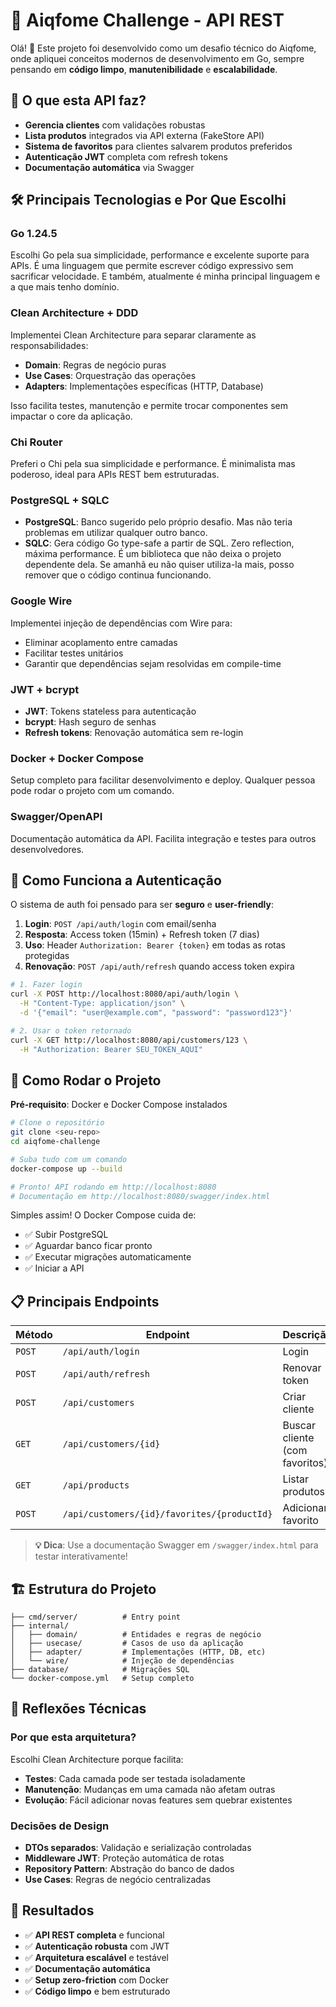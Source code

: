 # 🚀 Aiqfome Challenge - API REST

Olá! 👋 Este projeto foi desenvolvido como um desafio técnico do Aiqfome, onde apliquei conceitos modernos de desenvolvimento em Go, sempre pensando em **código limpo**, **manutenibilidade** e **escalabilidade**.

## 🎯 O que esta API faz?

- **Gerencia clientes** com validações robustas
- **Lista produtos** integrados via API externa (FakeStore API)
- **Sistema de favoritos** para clientes salvarem produtos preferidos
- **Autenticação JWT** completa com refresh tokens
- **Documentação automática** via Swagger

## 🛠️ Principais Tecnologias e Por Que Escolhi

### **Go 1.24.5**

Escolhi Go pela sua simplicidade, performance e excelente suporte para APIs. É uma linguagem que permite escrever código expressivo sem sacrificar velocidade. E também, atualmente é minha principal linguagem e a que mais tenho domínio.

### **Clean Architecture + DDD**

Implementei Clean Architecture para separar claramente as responsabilidades:

- **Domain**: Regras de negócio puras
- **Use Cases**: Orquestração das operações
- **Adapters**: Implementações específicas (HTTP, Database)

Isso facilita testes, manutenção e permite trocar componentes sem impactar o core da aplicação.

### **Chi Router**

Preferi o Chi pela sua simplicidade e performance. É minimalista mas poderoso, ideal para APIs REST bem estruturadas.

### **PostgreSQL + SQLC**

- **PostgreSQL**: Banco sugerido pelo próprio desafio. Mas não teria problemas em utilizar qualquer outro banco.
- **SQLC**: Gera código Go type-safe a partir de SQL. Zero reflection, máxima performance. É um biblioteca que não deixa o projeto dependente dela. Se amanhã eu não quiser utiliza-la mais, posso remover que o código continua funcionando.

### **Google Wire**

Implementei injeção de dependências com Wire para:

- Eliminar acoplamento entre camadas
- Facilitar testes unitários
- Garantir que dependências sejam resolvidas em compile-time

### **JWT + bcrypt**

- **JWT**: Tokens stateless para autenticação
- **bcrypt**: Hash seguro de senhas
- **Refresh tokens**: Renovação automática sem re-login

### **Docker + Docker Compose**

Setup completo para facilitar desenvolvimento e deploy. Qualquer pessoa pode rodar o projeto com um comando.

### **Swagger/OpenAPI**

Documentação automática da API. Facilita integração e testes para outros desenvolvedores.

## 🔐 Como Funciona a Autenticação

O sistema de auth foi pensado para ser **seguro** e **user-friendly**:

1. **Login**: `POST /api/auth/login` com email/senha
2. **Resposta**: Access token (15min) + Refresh token (7 dias)
3. **Uso**: Header `Authorization: Bearer {token}` em todas as rotas protegidas
4. **Renovação**: `POST /api/auth/refresh` quando access token expira

```bash
# 1. Fazer login
curl -X POST http://localhost:8080/api/auth/login \
  -H "Content-Type: application/json" \
  -d '{"email": "user@example.com", "password": "password123"}'

# 2. Usar o token retornado
curl -X GET http://localhost:8080/api/customers/123 \
  -H "Authorization: Bearer SEU_TOKEN_AQUI"
```

## 🚦 Como Rodar o Projeto

**Pré-requisito**: Docker e Docker Compose instalados

```bash
# Clone o repositório
git clone <seu-repo>
cd aiqfome-challenge

# Suba tudo com um comando
docker-compose up --build

# Pronto! API rodando em http://localhost:8080
# Documentação em http://localhost:8080/swagger/index.html
```

Simples assim! O Docker Compose cuida de:

- ✅ Subir PostgreSQL
- ✅ Aguardar banco ficar pronto
- ✅ Executar migrações automaticamente
- ✅ Iniciar a API

## 📋 Principais Endpoints

| Método | Endpoint                                    | Descrição                      |
| ------ | ------------------------------------------- | ------------------------------ |
| `POST` | `/api/auth/login`                           | Login                          |
| `POST` | `/api/auth/refresh`                         | Renovar token                  |
| `POST` | `/api/customers`                            | Criar cliente                  |
| `GET`  | `/api/customers/{id}`                       | Buscar cliente (com favoritos) |
| `GET`  | `/api/products`                             | Listar produtos                |
| `POST` | `/api/customers/{id}/favorites/{productId}` | Adicionar favorito             |

> **💡 Dica**: Use a documentação Swagger em `/swagger/index.html` para testar interativamente!

## 🏗️ Estrutura do Projeto

```
├── cmd/server/          # Entry point
├── internal/
│   ├── domain/          # Entidades e regras de negócio
│   ├── usecase/         # Casos de uso da aplicação
│   ├── adapter/         # Implementações (HTTP, DB, etc)
│   └── wire/            # Injeção de dependências
├── database/            # Migrações SQL
└── docker-compose.yml   # Setup completo
```

## 💭 Reflexões Técnicas

### **Por que esta arquitetura?**

Escolhi Clean Architecture porque facilita:

- **Testes**: Cada camada pode ser testada isoladamente
- **Manutenção**: Mudanças em uma camada não afetam outras
- **Evolução**: Fácil adicionar novas features sem quebrar existentes

### **Decisões de Design**

- **DTOs separados**: Validação e serialização controladas
- **Middleware JWT**: Proteção automática de rotas
- **Repository Pattern**: Abstração do banco de dados
- **Use Cases**: Regras de negócio centralizadas

## 🎯 Resultados

- ✅ **API REST completa** e funcional
- ✅ **Autenticação robusta** com JWT
- ✅ **Arquitetura escalável** e testável
- ✅ **Documentação automática**
- ✅ **Setup zero-friction** com Docker
- ✅ **Código limpo** e bem estruturado
